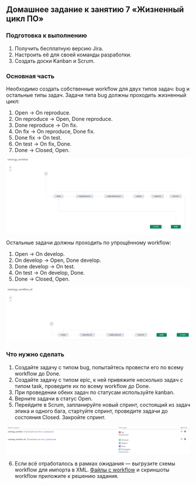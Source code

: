 ## Домашнее задание к занятию 7 «Жизненный цикл ПО»

### Подготовка к выполнению

1. Получить бесплатную версию Jira.
2. Настроить её для своей команды разработки.
3. Создать доски Kanban и Scrum.

### Основная часть

Необходимо создать собственные workflow для двух типов задач: bug и остальные типы задач. Задачи типа bug должны проходить жизненный цикл:

1. Open -> On reproduce.
2. On reproduce -> Open, Done reproduce.
3. Done reproduce -> On fix.
4. On fix -> On reproduce, Done fix.
5. Done fix -> On test.
6. On test -> On fix, Done.
7. Done -> Closed, Open.

![Ссылка 1](https://github.com/Firewal7/devops-netology/blob/main/image/09-ci-01-intro-1.jpg)

Остальные задачи должны проходить по упрощённому workflow:

1. Open -> On develop.
2. On develop -> Open, Done develop.
3. Done develop -> On test.
4. On test -> On develop, Done.
5. Done -> Closed, Open.

![Ссылка 2](https://github.com/Firewal7/devops-netology/blob/main/image/09-ci-01-intro-2.jpg)

### Что нужно сделать

1. Создайте задачу с типом bug, попытайтесь провести его по всему workflow до Done.
2. Создайте задачу с типом epic, к ней привяжите несколько задач с типом task, проведите их по всему workflow до Done.
3. При проведении обеих задач по статусам используйте kanban.
4. Верните задачи в статус Open.
5. Перейдите в Scrum, запланируйте новый спринт, состоящий из задач эпика и одного бага, стартуйте спринт, проведите задачи до состояния Closed. Закройте спринт.

![Ссылка 3](https://github.com/Firewal7/devops-netology/blob/main/image/09-ci-01-intro.jpg)

6. Если всё отработалось в рамках ожидания — выгрузите схемы workflow для импорта в XML. [Файлы с workflow](https://github.com/Firewal7/devops-netology/tree/main/jira) и скриншоты workflow приложите к решению задания.



